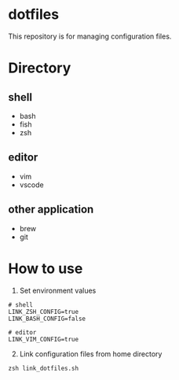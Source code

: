 # dotfiles
This repository is for managing configuration files.

# Directory
## shell
- bash
- fish
- zsh

## editor
- vim
- vscode

## other application
- brew
- git

# How to use
1. Set environment values
```
# shell
LINK_ZSH_CONFIG=true
LINK_BASH_CONFIG=false

# editor
LINK_VIM_CONFIG=true
```

2. Link configuration files from home directory
```
zsh link_dotfiles.sh
```

